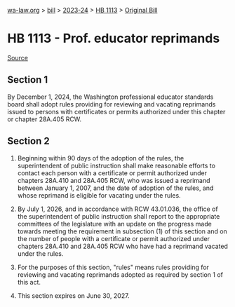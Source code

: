 [wa-law.org](/) > [bill](/bill/) > [2023-24](/bill/2023-24/) > [HB 1113](/bill/2023-24/hb/1113/) > [Original Bill](/bill/2023-24/hb/1113/1/)

# HB 1113 - Prof. educator reprimands

[Source](http://lawfilesext.leg.wa.gov/biennium/2023-24/Pdf/Bills/House%20Bills/1113.pdf)

## Section 1
By December 1, 2024, the Washington professional educator standards board shall adopt rules providing for reviewing and vacating reprimands issued to persons with certificates or permits authorized under this chapter or chapter 28A.405 RCW.

## Section 2
1. Beginning within 90 days of the adoption of the rules, the superintendent of public instruction shall make reasonable efforts to contact each person with a certificate or permit authorized under chapters 28A.410 and 28A.405 RCW, who was issued a reprimand between January 1, 2007, and the date of adoption of the rules, and whose reprimand is eligible for vacating under the rules.

2. By July 1, 2026, and in accordance with RCW 43.01.036, the office of the superintendent of public instruction shall report to the appropriate committees of the legislature with an update on the progress made towards meeting the requirement in subsection (1) of this section and on the number of people with a certificate or permit authorized under chapters 28A.410 and 28A.405 RCW who have had a reprimand vacated under the rules.

3. For the purposes of this section, "rules" means rules providing for reviewing and vacating reprimands adopted as required by section 1 of this act.

4. This section expires on June 30, 2027.

